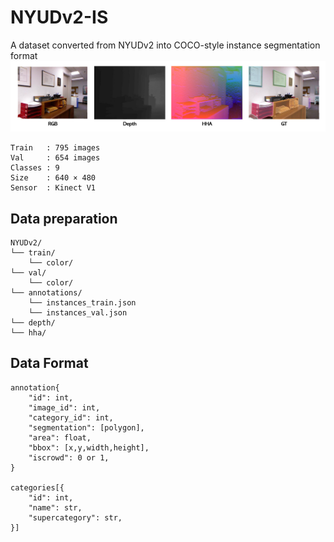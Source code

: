 # NYUDv2-IS
A dataset converted from NYUDv2 into COCO-style instance segmentation format
![image](./img/img1.jpg)

```
Train   : 795 images
Val     : 654 images
Classes : 9
Size    : 640 × 480
Sensor  : Kinect V1
```

## Data preparation

```
NYUDv2/
└── train/
    └── color/
└── val/
    └── color/
└── annotations/
    └── instances_train.json
    └── instances_val.json
└── depth/
└── hha/
```

## Data Format
```
annotation{
    "id": int,
    "image_id": int,
    "category_id": int,
    "segmentation": [polygon],
    "area": float,
    "bbox": [x,y,width,height],
    "iscrowd": 0 or 1,
}

categories[{
    "id": int,
    "name": str,
    "supercategory": str,
}]
```
